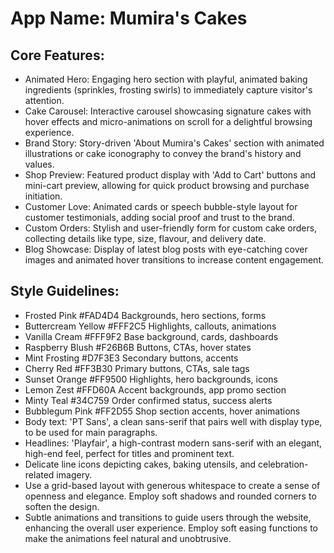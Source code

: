 # **App Name**: Mumira's Cakes

## Core Features:

- Animated Hero: Engaging hero section with playful, animated baking ingredients (sprinkles, frosting swirls) to immediately capture visitor's attention.
- Cake Carousel: Interactive carousel showcasing signature cakes with hover effects and micro-animations on scroll for a delightful browsing experience.
- Brand Story: Story-driven 'About Mumira's Cakes' section with animated illustrations or cake iconography to convey the brand's history and values.
- Shop Preview: Featured product display with 'Add to Cart' buttons and mini-cart preview, allowing for quick product browsing and purchase initiation.
- Customer Love: Animated cards or speech bubble-style layout for customer testimonials, adding social proof and trust to the brand.
- Custom Orders: Stylish and user-friendly form for custom cake orders, collecting details like type, size, flavour, and delivery date.
- Blog Showcase: Display of latest blog posts with eye-catching cover images and animated hover transitions to increase content engagement.

## Style Guidelines:

- Frosted Pink #FAD4D4 Backgrounds, hero sections, forms
- Buttercream Yellow #FFF2C5 Highlights, callouts, animations
- Vanilla Cream #FFF9F2 Base background, cards, dashboards
- Raspberry Blush #F26B6B Buttons, CTAs, hover states
- Mint Frosting #D7F3E3 Secondary buttons, accents
- Cherry Red #FF3B30 Primary buttons, CTAs, sale tags
- Sunset Orange #FF9500 Highlights, hero backgrounds, icons
- Lemon Zest #FFD60A Accent backgrounds, app promo section
- Minty Teal #34C759 Order confirmed status, success alerts
- Bubblegum Pink #FF2D55 Shop section accents, hover animations
- Body text: 'PT Sans', a clean sans-serif that pairs well with display type, to be used for main paragraphs.
- Headlines: 'Playfair', a high-contrast modern sans-serif with an elegant, high-end feel, perfect for titles and prominent text.
- Delicate line icons depicting cakes, baking utensils, and celebration-related imagery.
- Use a grid-based layout with generous whitespace to create a sense of openness and elegance. Employ soft shadows and rounded corners to soften the design.
- Subtle animations and transitions to guide users through the website, enhancing the overall user experience. Employ soft easing functions to make the animations feel natural and unobtrusive.